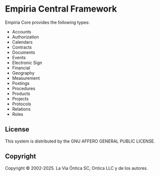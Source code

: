 ﻿# Empiria Central Framework

Empiria Core provides the following types:

-  Accounts
-  Authorization
-  Calendars
-  Contracts
-  Documents
-  Events
-  Electronic Sign
-  Financial
-  Geography
-  Measurement
-  Postings
-  Procedures
-  Products
-  Projects
-  Protocols
-  Relations
-  Roles

## License

This system is distributed by the GNU AFFERO GENERAL PUBLIC LICENSE.

## Copyright

Copyright © 2002-2025. La Vía Óntica SC, Ontica LLC y de los autores.

